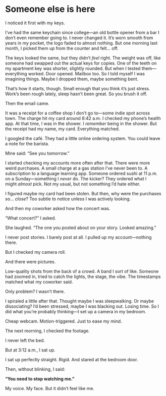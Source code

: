 # Someone else is here
I noticed it first with my keys.

I’ve had the same keychain since college—an old bottle opener from a bar I don’t even remember going to. I never changed it. It’s worn smooth from years in my pocket, the logo faded to almost nothing. But one morning last month, I picked them up from the counter and felt… off.

The keys looked the same, but they didn’t *feel* right. The weight was off, like someone had swapped out the actual keys for copies. One of the teeth on my apartment key was shorter, slightly rounded. But when I tested them—everything worked. Door opened. Mailbox too. So I told myself I was imagining things. Maybe I dropped them, maybe something bent.

That’s how it starts, though. Small enough that you think it’s just stress. Work’s been rough lately, sleep hasn’t been great. So you brush it off.

Then the email came.

It was a receipt for a coffee shop I don’t go to—some indie spot across town. The charge hit my card around 8:42 a.m. I checked my phone’s health app. At that time, I was in the shower. I *remember* being in the shower. But the receipt had my name, my card. Everything matched.

I googled the café. They had a little online ordering system. You could leave a note for the barista.

Mine said: “See you tomorrow.”

I started checking my accounts more often after that. There were more weird purchases. A small charge at a gas station I’ve never been to. A subscription to a language learning app. Someone ordered sushi at 11 p.m. on a Sunday—something I *never* do. The kicker? They ordered what I might *almost* pick. Not my usual, but not something I’d hate either.

I figured maybe my card had been stolen. But then, why were the purchases so… *close*? Too subtle to notice unless I was actively looking.

And then my coworker asked how the concert was.

“What concert?” I asked.

She laughed. “The one you posted about on your story. Looked amazing.”

I never post stories. I barely post at all. I pulled up my account—nothing there.

But I checked my camera roll.

And there were pictures.

Low-quality shots from the back of a crowd. A band I sort of like. Someone had zoomed in, tried to catch the lights, the stage, the vibe. The timestamps matched what my coworker said.

Only problem? I wasn’t there.

I spiraled a little after that. Thought maybe I was sleepwalking. Or maybe dissociating? I’d been stressed, maybe I was blacking out. Losing time. So I did what you’re probably thinking—I set up a camera in my bedroom.

Cheap webcam. Motion-triggered. Just to ease my mind.

The next morning, I checked the footage.

I never left the bed.

But at 3:12 a.m., I sat up.

I sat up perfectly straight. Rigid. And stared at the bedroom door.

Then, without blinking, I said:

**“You need to stop watching me.”**

My voice. My face. But it didn’t feel like me.